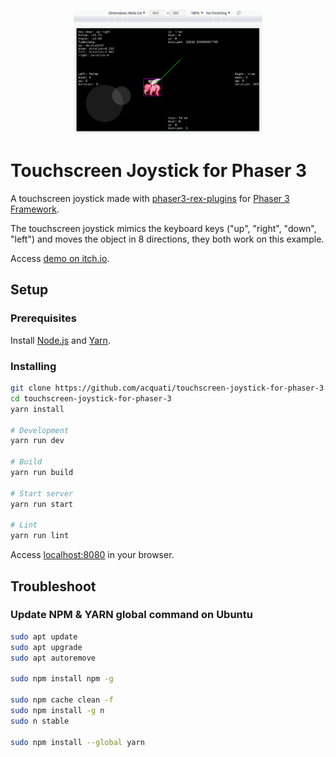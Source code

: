 <p align="center">
  <img width=60% src="public/images/touchscreen-joystick-print.png">
</p>

# Touchscreen Joystick for Phaser 3

A touchscreen joystick made with [phaser3-rex-plugins](https://rexrainbow.github.io/phaser3-rex-notes/docs/site/virtualjoystick/) for [Phaser 3 Framework](https://phaser.io/phaser3).

The touchscreen joystick mimics the keyboard keys ("up", "right", "down", "left") and moves the object in 8 directions, they both work on this example.

Access [demo on itch.io](https://acquati.itch.io/touchscreen-joystick-for-phaser-3).

## Setup

### Prerequisites

Install [Node.js](https://nodejs.org/en) and [Yarn](https://classic.yarnpkg.com/en/docs/install).

### Installing

```bash
git clone https://github.com/acquati/touchscreen-joystick-for-phaser-3.git
cd touchscreen-joystick-for-phaser-3
yarn install

# Development
yarn run dev

# Build
yarn run build

# Start server
yarn run start

# Lint
yarn run lint
```

Access [localhost:8080](http://localhost:8080/) in your browser.

## Troubleshoot

### Update NPM & YARN global command on Ubuntu

```bash
sudo apt update
sudo apt upgrade
sudo apt autoremove

sudo npm install npm -g

sudo npm cache clean -f
sudo npm install -g n
sudo n stable

sudo npm install --global yarn
```
